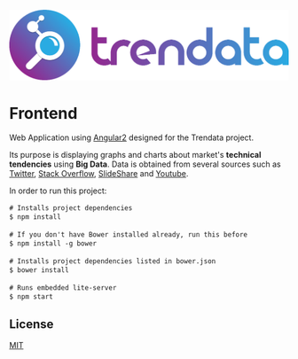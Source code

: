 ![](app/resources/img/trendata_fulllogo_cropped.png)

# Frontend

Web Application using [Angular2](https://angular.io/) designed for the Trendata project.

Its purpose is displaying graphs and charts about market's **technical tendencies** using **Big Data**.
Data is obtained from several sources such as [Twitter](https://twitter.com/), [Stack Overflow](http://stackoverflow.com/), [SlideShare](http://www.slideshare.net/) and [Youtube](https://www.youtube.com/).

In order to run this project:
````
# Installs project dependencies
$ npm install

# If you don't have Bower installed already, run this before
$ npm install -g bower

# Installs project dependencies listed in bower.json
$ bower install

# Runs embedded lite-server
$ npm start
````

## License

[MIT](./LICENSE)